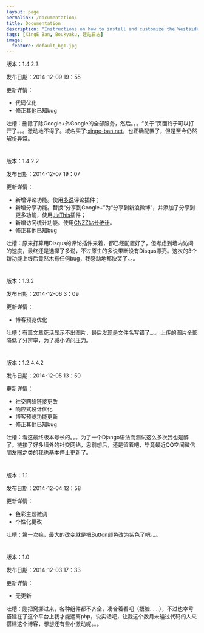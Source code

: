 ```yaml
---
layout: page
permalink: /documentation/
title: Documentation
description: "Instructions on how to install and customize the Westside."
tags: [XingE Ban, Boukyaku, 建站日志]
image: 
  feature: default_bg1.jpg
---
```


版本：1.4.2.3

发布日期：2014-12-09 19：55

更新详情：

- 代码优化
- 修正其他已知bug

吐槽：删除了除Google+外Google的全部服务，然后。。。“关于”页面终于可以打开了。。。激动地不得了。域名买了:[xinge-ban.net](xinge-ban.net)，也正确配置了，但是至今仍然解析异常。


#  

版本：1.4.2.2

发布日期：2014-12-07 19：07

更新详情：

- 新增评论功能。使用[多说](http://duoshuo.com/)评论插件；
- 新增分享功能。替换“分享到Google+”为“分享到新浪微博”，并添加了分享到更多功能，使用[JiaThis](http://www.jiathis.com/)插件；
- 新增访问统计功能。使用[CNZZ站长统计](http://www.cnzz.com/)。
- 修正其他已知bug

吐槽：原来打算用Disqus的评论插件来着，都已经配置好了，但考虑到墙内访问的速度，最终还是选择了多说，不过原生的多说果断没有Disqus漂亮。这次的3个新功能上线后竟然木有任何bug，我感动地都快哭了。。。
  

#  

版本：1.3.2

发布日期：2014-12-06 3：09

更新详情：

- 博客预览优化

吐槽：有篇文章死活显示不出图片，最后发现是文件名写错了。。。上传的图片全部降低了分辨率，为了减小访问压力。
  

#  

版本：1.2.4.4.2

发布日期：2014-12-05 13：50

更新详情：

- 社交网络链接更改
- 响应式设计优化
- 博客预览功能更新
- 修正其他已知bug

吐槽：看这最终版本号长的。。。为了一个Django语法而测试这么多次我也是醉了。链接了好多墙外的社交网络，思前想后，还是留着吧，毕竟最近QQ空间微信朋友圈之类的我也基本停止更新了。
  

#  

版本：1.1

发布日期：2014-12-04 12：58

更新详情：

- 色彩主题微调
- 个性化更改

吐槽：第一次嘛，最大的改变就是把Button颜色改为紫色了吧。。。
  

#  
  
版本：1.0

发布日期：2014-12-03 17：33

更新详情：


- 无更新

吐槽：刚把窝挪过来，各种组件都不齐全，凑合着看吧（捂脸……），不过也幸亏搭建在了这个平台上我才能远离php，说实话吧，让我这个数月未碰过代码的人来搭建这个博客，想想还有些小激动呢。。。

